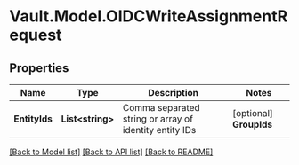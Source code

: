 # Vault.Model.OIDCWriteAssignmentRequest

## Properties

Name | Type | Description | Notes
------------ | ------------- | ------------- | -------------
**EntityIds** | **List&lt;string&gt;** | Comma separated string or array of identity entity IDs | [optional] **GroupIds** | **List&lt;string&gt;** | Comma separated string or array of identity group IDs | [optional] 

[[Back to Model list]](../README.md#documentation-for-models) [[Back to API list]](../README.md#documentation-for-api-endpoints) [[Back to README]](../README.md)

